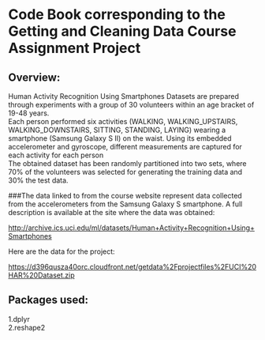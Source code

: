 # Code Book corresponding to the Getting and Cleaning Data Course Assignment Project

## Overview:
Human Activity Recognition Using Smartphones Datasets are prepared through experiments with a group of 30 volunteers within an age bracket of 19-48 years.  
Each person performed six activities (WALKING, WALKING_UPSTAIRS, WALKING_DOWNSTAIRS, SITTING, STANDING, LAYING) wearing a smartphone (Samsung Galaxy S II) on the waist. Using its embedded accelerometer and gyroscope, different measurements are captured for each activity for each person  
The obtained dataset has been randomly partitioned into two sets, where 70% of the volunteers was selected for generating the training data and 30% the test data.

###The data linked to from the course website represent data collected from the accelerometers from the Samsung Galaxy S smartphone. A full description is available at the site where the data was obtained:

http://archive.ics.uci.edu/ml/datasets/Human+Activity+Recognition+Using+Smartphones

Here are the data for the project:

https://d396qusza40orc.cloudfront.net/getdata%2Fprojectfiles%2FUCI%20HAR%20Dataset.zip

## Packages used:
1.dplyr   
2.reshape2   
